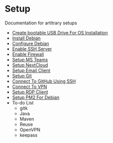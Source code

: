 # Setup

Documentation for artitrary setups

* [Create bootable USB Drive For OS Installation](doc/create-bootable-usb-drive.md)
* [Install Debian](doc/install-debian.md)
* [Configure Debian](doc/configure-debian.md)
* [Enable SSH Server](doc/enable-ssh-server.md)
* [Enable Firewall](doc/enable-firewall.md)
* [Setup MS Teams](doc/setup-ms-teams.md)
* [Setup NextCloud](doc/setup-nextcloud.md)
* [Setup Email Client](doc/setup-email-client.md)
* [Setup Git](doc/setup-git.md)
* [Connect To GitHub Using SSH](doc/connect-github-ssh.md)
* [Connect To VPN](doc/connect-vpn.md)
* [Setup RDP Client](doc/setup-rdc.md)
* [Setup PM2 For Debian](doc/setup-pm2.md)
* To-do List
  * gitk
  * Java
  * Maven
  * Reuse
  * OpenVPN
  * keepass
